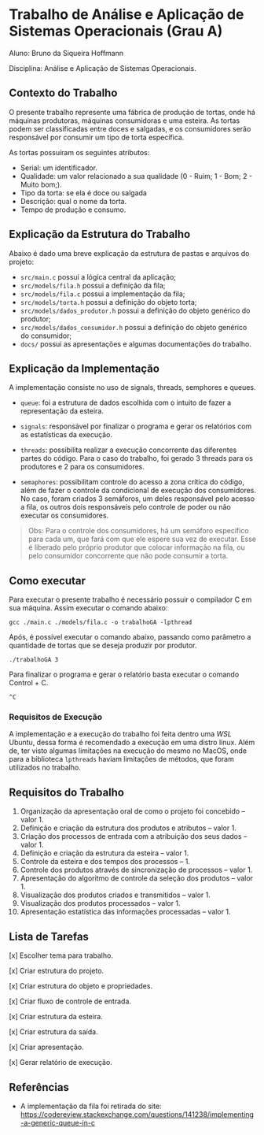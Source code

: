 # Trabalho de Análise e Aplicação de Sistemas Operacionais (Grau A)

Aluno: Bruno da Siqueira Hoffmann

Disciplina: Análise e Aplicação de Sistemas Operacionais.

## Contexto do Trabalho
O presente trabalho represente uma fábrica de produção de tortas, onde há máquinas produtoras, máquinas consumidoras e uma esteira. As tortas podem ser classificadas entre doces e salgadas, e os consumidores serão responsável por consumir um tipo de torta específica. 

As tortas possuíram os seguintes atributos:
- Serial: um identificador.
- Qualidade: um valor relacionado a sua qualidade (0 - Ruim; 1 - Bom; 2 - Muito bom;).
- Tipo da torta: se ela é doce ou salgada
- Descrição: qual o nome da torta.
- Tempo de produção e consumo.

## Explicação da Estrutura do Trabalho

Abaixo é dado uma breve explicação da estrutura de pastas e arquivos do projeto:

- `src/main.c` possui a lógica central da aplicação;
- `src/models/fila.h` possui a definição da fila;
- `src/models/fila.c` possui a implementação da fila;
- `src/models/torta.h` possui a definição do objeto torta;
- `src/models/dados_produtor.h` possui a definição do objeto genérico do produtor;
- `src/models/dados_consumidor.h` possui a definição do objeto genérico do consumidor;
- `docs/` possui as apresentações e algumas documentações do trabalho.

## Explicação da Implementação

A implementação consiste no uso de signals, threads, semphores e queues.

- `queue`: foi a estrutura de dados escolhida com o intuito de fazer a representação da esteira.

- `signals`: responsável por finalizar o programa e gerar os relatórios com as estatísticas da execução.


- `threads`: possibilita realizar a execução concorrente das diferentes partes do código. Para o caso do trabalho, foi gerado 3 threads para os produtores e 2 para os consumidores.

-  `semaphores`: possibilitam controle do acesso a zona crítica do código, além de fazer o controle da condicional de execução dos consumidores. No caso, foram criados 3 semáforos, um deles responsável pelo acesso a fila, os outros dois responsáveis pelo controle de poder ou não executar os consumidores.

> Obs: Para o controle dos consumidores, há um semáforo específico para cada um, que fará com que ele espere sua vez de executar. Esse é liberado pelo próprio produtor que colocar informação na fila, ou pelo consumidor concorrente que não pode consumir a torta.

## Como executar

Para executar o presente trabalho é necessário possuir o compilador C em sua máquina. Assim executar o comando abaixo:

```shell
gcc ./main.c ./models/fila.c -o trabalhoGA -lpthread
```

Após, é possível executar o comando abaixo, passando como parâmetro a quantidade de tortas que se deseja produzir por produtor.

```shell
./trabalhoGA 3
```

Para finalizar o programa e gerar o relatório basta executar o comando Control + C.
```shell
^C
```

### Requisitos de Execução

A implementação e a execução do trabalho foi feita dentro uma *WSL* Ubuntu, dessa forma é recomendado a execução em uma distro linux. Além de, ter visto algumas limitações na execução do mesmo no MacOS, onde para a biblioteca `lpthreads` haviam limitações de métodos, que foram utilizados no trabalho.

## Requisitos do Trabalho

1. Organização da apresentação oral de como o projeto foi concebido – valor 1.
2. Definição e criação da estrutura dos produtos e atributos – valor 1.
3. Criação dos processos de entrada com a atribuição dos seus dados – valor 1.
4. Definição e criação da estrutura da esteira – valor 1.
5. Controle da esteira e dos tempos dos processos – 1.
6. Controle dos produtos através de sincronização de processos – valor 1.
7. Apresentação do algoritmo de controle da seleção dos produtos – valor 1.
8. Visualização dos produtos criados e transmitidos – valor 1.
9. Visualização dos produtos processados – valor 1.
10. Apresentação estatística das informações processadas – valor 1.

## Lista de Tarefas
[x] Escolher tema para trabalho.

[x] Criar estrutura do projeto.

[x] Criar estrutura do objeto e propriedades.

[x] Criar fluxo de controle de entrada.

[x] Criar estrutura da esteira.

[x] Criar estrutura da saída.

[x] Criar apresentação.

[x] Gerar relatório de execução.

## Referências

- A implementação da fila foi retirada do site: https://codereview.stackexchange.com/questions/141238/implementing-a-generic-queue-in-c